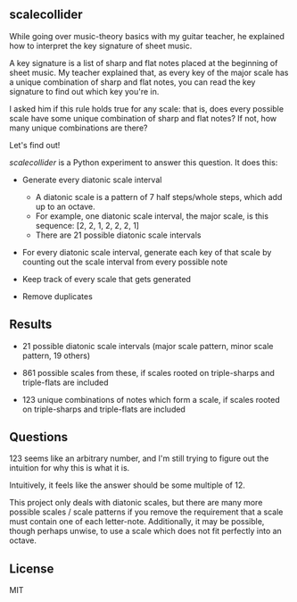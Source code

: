 scalecollider
----------

While going over music-theory basics with my guitar teacher, he explained how to interpret the key signature of sheet music.

A key signature is a list of sharp and flat notes placed at the beginning of sheet music. My teacher explained that, as every key of the
major scale has a unique combination of sharp and flat notes, you can read the key signature to find out which key you're in.

I asked him if this rule holds true for any scale: that is, does every possible scale have some unique combination of sharp and flat notes?
If not, how many unique combinations are there?

Let's find out!

*scalecollider* is a Python experiment to answer this question. It does this:

* Generate every diatonic scale interval
    * A diatonic scale is a pattern of 7 half steps/whole steps, which add up to an octave.
    * For example, one diatonic scale interval, the major scale, is this sequence: [2, 2, 1, 2, 2, 2, 1]
    * There are 21 possible diatonic scale intervals
    
* For every diatonic scale interval, generate each key of that scale by counting out the scale interval from every possible note

* Keep track of every scale that gets generated

* Remove duplicates

Results
------------

- 21 possible diatonic scale intervals (major scale pattern, minor scale pattern, 19 others)

- 861 possible scales from these, if scales rooted on triple-sharps and triple-flats are included

- 123 unique combinations of notes which form a scale, if scales rooted on triple-sharps and triple-flats are included

Questions
------------

123 seems like an arbitrary number, and I'm still trying to figure out the intuition for why this is what it is.

Intuitively, it feels like the answer should be some multiple of 12.

This project only deals with diatonic scales, but there are many more possible scales / scale patterns if you remove the requirement 
that a scale must contain one of each letter-note. Additionally, it may be possible, though perhaps unwise, to use a scale
which does not fit perfectly into an octave.

License
------------

MIT
